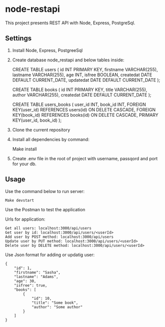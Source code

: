 # node-restapi

This project presents REST API with Node, Express, PostgreSql.

## Settings

1. Install Node, Express, PostgreeSql

2. Create database node_restapi and below tables inside:

    CREATE TABLE users (
        id INT PRIMARY KEY,
        firstname VARCHAR(255),
        lastname VARCHAR(255),
        age INT,
        isfree BOOLEAN,
        createdat DATE DEFAULT CURRENT_DATE,
        updatedat DATE DEFAULT CURRENT_DATE
    );

    CREATE TABLE books (
        id INT PRIMARY KEY,
        title VARCHAR(255),
        author VARCHAR(255),
        createdat DATE DEFAULT CURRENT_DATE
    );

    CREATE TABLE users_books (
        user_id INT,
        book_id INT,
        FOREIGN KEY(user_id) REFERENCES users(id) ON DELETE CASCADE,
        FOREIGN KEY(book_id) REFERENCES books(id) ON DELETE CASCADE,
        PRIMARY KEY(user_id, book_id)
    );

3. Clone the current repository

4. Install all dependencies by command:

    Make install

5. Create .env file in the root of project with username, passqord and port for your db.

## Usage

Use the command below to run server:

    Make devstart

Use the Postman to test the application

Urls for application:

    Get all users: localhost:3000/api/users
    Get user by id: localhost:3000/api/users/<userId>
    Add user by POST method: localhost:3000/api/users
    Update user by PUT method: localhost:3000/api/users/<userId>
    Delete user by DELETE method: localhost:3000/api/users/<userId>

Use Json format for adding or updatig user:

    {
        "id": 1,
        "firstname": "Sasha",
        "lastname": "Adams",
        "age": 30,
        "isfree": true,
        "books": [
            {
                "id": 10,
                "title": "Some book",
                "author": "Some author"
            }
        ]
    }